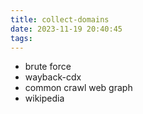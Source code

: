 ```yaml
---
title: collect-domains
date: 2023-11-19 20:40:45
tags:
---
```


- brute force
- wayback-cdx
- common crawl web graph
- wikipedia
